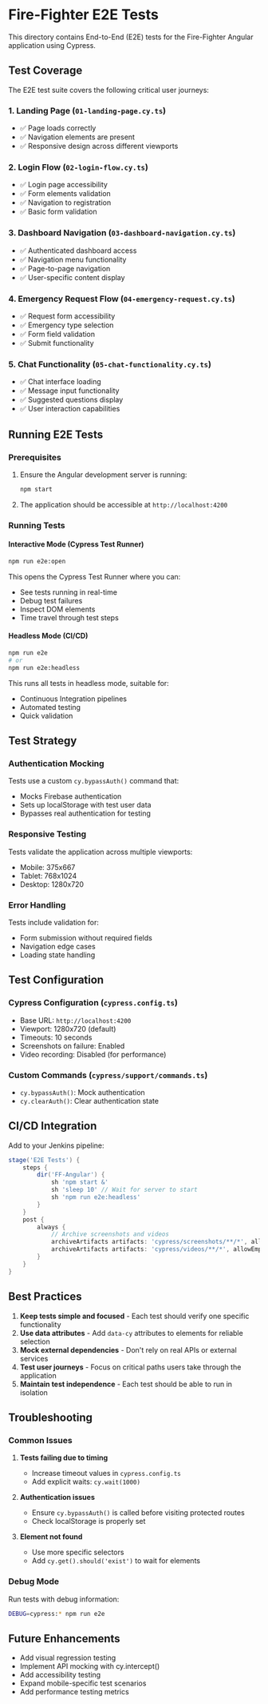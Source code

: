 # Fire-Fighter E2E Tests

This directory contains End-to-End (E2E) tests for the Fire-Fighter Angular application using Cypress.

## Test Coverage

The E2E test suite covers the following critical user journeys:

### 1. Landing Page (`01-landing-page.cy.ts`)
- ✅ Page loads correctly
- ✅ Navigation elements are present
- ✅ Responsive design across different viewports

### 2. Login Flow (`02-login-flow.cy.ts`)
- ✅ Login page accessibility
- ✅ Form elements validation
- ✅ Navigation to registration
- ✅ Basic form validation

### 3. Dashboard Navigation (`03-dashboard-navigation.cy.ts`)
- ✅ Authenticated dashboard access
- ✅ Navigation menu functionality
- ✅ Page-to-page navigation
- ✅ User-specific content display

### 4. Emergency Request Flow (`04-emergency-request.cy.ts`)
- ✅ Request form accessibility
- ✅ Emergency type selection
- ✅ Form field validation
- ✅ Submit functionality

### 5. Chat Functionality (`05-chat-functionality.cy.ts`)
- ✅ Chat interface loading
- ✅ Message input functionality
- ✅ Suggested questions display
- ✅ User interaction capabilities

## Running E2E Tests

### Prerequisites
1. Ensure the Angular development server is running:
   ```bash
   npm start
   ```

2. The application should be accessible at `http://localhost:4200`

### Running Tests

#### Interactive Mode (Cypress Test Runner)
```bash
npm run e2e:open
```
This opens the Cypress Test Runner where you can:
- See tests running in real-time
- Debug test failures
- Inspect DOM elements
- Time travel through test steps

#### Headless Mode (CI/CD)
```bash
npm run e2e
# or
npm run e2e:headless
```
This runs all tests in headless mode, suitable for:
- Continuous Integration pipelines
- Automated testing
- Quick validation

## Test Strategy

### Authentication Mocking
Tests use a custom `cy.bypassAuth()` command that:
- Mocks Firebase authentication
- Sets up localStorage with test user data
- Bypasses real authentication for testing

### Responsive Testing
Tests validate the application across multiple viewports:
- Mobile: 375x667
- Tablet: 768x1024  
- Desktop: 1280x720

### Error Handling
Tests include validation for:
- Form submission without required fields
- Navigation edge cases
- Loading state handling

## Test Configuration

### Cypress Configuration (`cypress.config.ts`)
- Base URL: `http://localhost:4200`
- Viewport: 1280x720 (default)
- Timeouts: 10 seconds
- Screenshots on failure: Enabled
- Video recording: Disabled (for performance)

### Custom Commands (`cypress/support/commands.ts`)
- `cy.bypassAuth()`: Mock authentication
- `cy.clearAuth()`: Clear authentication state

## CI/CD Integration

Add to your Jenkins pipeline:

```groovy
stage('E2E Tests') {
    steps {
        dir('FF-Angular') {
            sh 'npm start &'
            sh 'sleep 10' // Wait for server to start
            sh 'npm run e2e:headless'
        }
    }
    post {
        always {
            // Archive screenshots and videos
            archiveArtifacts artifacts: 'cypress/screenshots/**/*', allowEmptyArchive: true
            archiveArtifacts artifacts: 'cypress/videos/**/*', allowEmptyArchive: true
        }
    }
}
```

## Best Practices

1. **Keep tests simple and focused** - Each test should verify one specific functionality
2. **Use data attributes** - Add `data-cy` attributes to elements for reliable selection
3. **Mock external dependencies** - Don't rely on real APIs or external services
4. **Test user journeys** - Focus on critical paths users take through the application
5. **Maintain test independence** - Each test should be able to run in isolation

## Troubleshooting

### Common Issues

1. **Tests failing due to timing**
   - Increase timeout values in `cypress.config.ts`
   - Add explicit waits: `cy.wait(1000)`

2. **Authentication issues**
   - Ensure `cy.bypassAuth()` is called before visiting protected routes
   - Check localStorage is properly set

3. **Element not found**
   - Use more specific selectors
   - Add `cy.get().should('exist')` to wait for elements

### Debug Mode
Run tests with debug information:
```bash
DEBUG=cypress:* npm run e2e
```

## Future Enhancements

- Add visual regression testing
- Implement API mocking with cy.intercept()
- Add accessibility testing
- Expand mobile-specific test scenarios
- Add performance testing metrics
